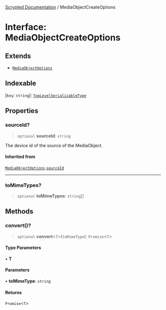 [Scrypted Documentation](../globals.md) / MediaObjectCreateOptions

# Interface: MediaObjectCreateOptions

## Extends

- [`MediaObjectOptions`](MediaObjectOptions.md)

## Indexable

 \[`key`: `string`\]: [`TopLevelSerializableType`](../type-aliases/TopLevelSerializableType.md)

## Properties

### sourceId?

> `optional` **sourceId**: `string`

The device id of the source of the MediaObject.

#### Inherited from

[`MediaObjectOptions`](MediaObjectOptions.md).[`sourceId`](MediaObjectOptions.md#sourceid)

***

### toMimeTypes?

> `optional` **toMimeTypes**: `string`[]

## Methods

### convert()?

> `optional` **convert**\<`T`\>(`toMimeType`): `Promise`\<`T`\>

#### Type Parameters

• **T**

#### Parameters

• **toMimeType**: `string`

#### Returns

`Promise`\<`T`\>
